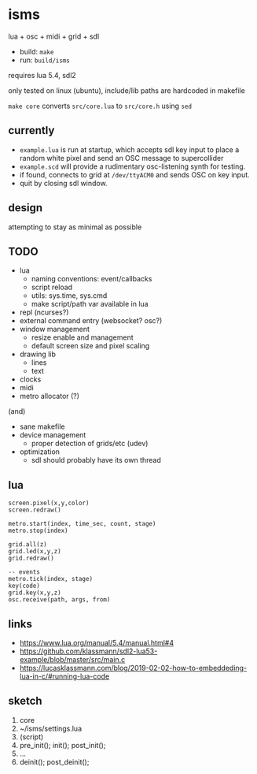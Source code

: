 # isms

lua + osc + midi + grid + sdl

- build: `make`
- run: `build/isms`

requires lua 5.4, sdl2

only tested on linux (ubuntu), include/lib paths are hardcoded in makefile

`make core` converts `src/core.lua` to `src/core.h` using `sed`

## currently

- `example.lua` is run at startup, which accepts sdl key input to place a random white pixel and send an OSC message to supercollider
- `example.scd` will provide a rudimentary osc-listening synth for testing.
- if found, connects to grid at `/dev/ttyACM0` and sends OSC on key input.
- quit by closing sdl window.

## design

attempting to stay as minimal as possible


## TODO

- lua
  - naming conventions: event/callbacks
  - script reload
  - utils: sys.time, sys.cmd
  - make script/path var available in lua
- repl (ncurses?)
- external command entry (websocket? osc?)
- window management
  - resize enable and management
  - default screen size and pixel scaling
- drawing lib
  - lines
  - text
- clocks
- midi
- metro allocator (?)

(and)

- sane makefile
- device management
  - proper detection of grids/etc (udev)
- optimization
  - sdl should probably have its own thread


## lua

```
screen.pixel(x,y,color)
screen.redraw()

metro.start(index, time_sec, count, stage)
metro.stop(index)

grid.all(z)
grid.led(x,y,z)
grid.redraw()

-- events
metro.tick(index, stage)
key(code)
grid.key(x,y,z)
osc.receive(path, args, from)
```


## links

- https://www.lua.org/manual/5.4/manual.html#4
- https://github.com/klassmann/sdl2-lua53-example/blob/master/src/main.c
- https://lucasklassmann.com/blog/2019-02-02-how-to-embeddeding-lua-in-c/#running-lua-code


## sketch

1. core
2. ~/isms/settings.lua
3. (script)
4. pre_init(); init(); post_init();
5. ...
6. deinit(); post_deinit();
